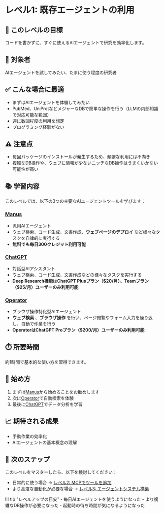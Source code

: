 # レベル1: 既存エージェントの利用

## 🎯 このレベルの目標

コードを書かずに、すぐに使えるAIエージェントで研究を効率化します。

## 👥 対象者

AIエージェントを試してみたい、たまに使う程度の研究者

## ✅ こんな場合に最適

- まずはAIエージェントを体験してみたい
- PubMed、UniProtなどメジャーなDBで簡単な操作を行う（LLMの内部知識で対応可能な範囲）
- 週に数回程度の利用を想定
- プログラミング経験がない

## ⚠️ 注意点

- 毎回パッケージのインストールが発生するため、頻繁な利用には不向き
- 複雑なDB操作や、ウェブに情報が少ないニッチなDB操作はうまくいかない可能性が高い

## 📚 学習内容

このレベルでは、以下の3つの主要なAIエージェントツールを学びます：

### [Manus](manus/index.md)
- 汎用AIエージェント
- ウェブ検索、コード生成、文書作成、**ウェブページのデプロイ** など様々なタスクを自律的に実行する
- **無料でも毎日300クレジット利用可能**

### [ChatGPT](chatgpt/index.md)
- 対話型AIアシスタント
- ウェブ検索、コード生成、文書作成などの様々なタスクを実行する
- **Deep Research機能はChatGPT Plusプラン（\$20/月）、Teamプラン（\$25/月）ユーザーのみ利用可能**

### [Operator](operator/index.md)
- ブラウザ操作特化型AIエージェント
- **ウェブ検索** 、**ブラウザ操作** を行い、ページ閲覧やフォーム入力を繰り返し、自動で作業を行う
- **OperatorはChatGPT Proプラン（\$200/月）ユーザーのみ利用可能**


## ⏱️ 所要時間

約1時間で基本的な使い方を習得できます。

## 🚀 始め方

1. まずは[Manus](manus/index.md)から始めることをお勧めします
2. 次に[Operator](operator/index.md)で自動検索を体験
3. 最後に[ChatGPT](chatgpt/index.md)でデータ分析を学習

## 📈 期待される成果

- 手動作業の効率化
- AIエージェントの基本概念の理解

## 🔄 次のステップ

このレベルをマスターしたら、以下を検討してください：

- 日常的に使う場合 → [レベル2: MCPでツールを追加](../02-mcp-server/index.md)
- より高度な自動化が必要な場合 → [レベル3: エージェントシステム構築](../03-build-agents/index.md)

!!! tip "レベルアップの目安"
    - 毎日AIエージェントを使うようになった
    - より複雑なDB操作が必要になった
    - 起動時の待ち時間が気になるようになった